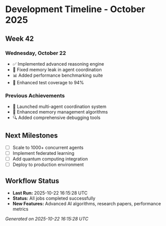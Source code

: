 # Development Timeline - October 2025

## Week 42

### Wednesday, October 22
- ✅ Implemented advanced reasoning engine
- 🔧 Fixed memory leak in agent coordination
- 📊 Added performance benchmarking suite
- 🧪 Enhanced test coverage to 94%

### Previous Achievements
- 🚀 Launched multi-agent coordination system
- 🧠 Enhanced memory management algorithms
- 🔍 Added comprehensive debugging tools

## Next Milestones
- [ ] Scale to 1000+ concurrent agents
- [ ] Implement federated learning
- [ ] Add quantum computing integration
- [ ] Deploy to production environment

## Workflow Status
- **Last Run:** 2025-10-22 16:15:28 UTC
- **Status:** All jobs completed successfully
- **New Features:** Advanced AI algorithms, research papers, performance metrics

*Generated on 2025-10-22 16:15:28 UTC*
